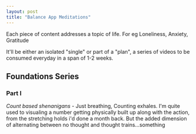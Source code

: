 ```yaml
---
layout: post
title: "Balance App Meditations"
---
```


Each piece of content addresses a topic of life. For eg Loneliness, Anxiety, Gratitude

It'll be either an isolated "single" or part of a "plan", a series of videos to be consumed everyday in a span of 1-2 weeks.

## Foundations Series
### Part I 

_Count based shenanigans_ - Just breathing, Counting exhales. I'm quite used to visualing a number getting physically built up along with the action, from the stretching holds i'd done a month back.
 But the added dimension of alternating between no thought and thought trains...something


